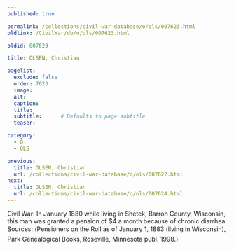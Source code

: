 ```yaml
---
published: true

permalink: /collections/civil-war-database/o/ols/007623.html
oldlink: /CivilWar/db/o/ols/007623.html

oldid: 007623

title: OLSEN, Christian

pagelist:
  exclude: false
  order: 7623
  image: 
  alt:
  caption:
  title:
  subtitle:      # Defaults to page subtitle
  teaser:

category: 
  - O 
  - OLS

previous:
  title: OLSEN, Christian
  url: /collections/civil-war-database/o/ols/007622.html  
next:
  title: OLSEN, Christian
  url: /collections/civil-war-database/o/ols/007624.html   
---
```

Civil War: In January 1880 while living in Shetek, Barron County, Wisconsin, this man was granted a pension of $4 a month because of chronic diarrhea. Sources: (&#147;Pensioners on the Roll as of January 1, 1883 (living in Wisconsin)&#148;, Park Genealogical Books, Roseville, Minnesota publ. 1998.)